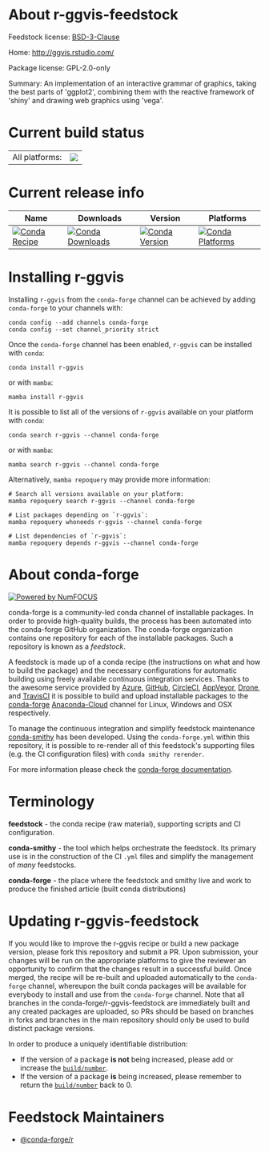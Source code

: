 About r-ggvis-feedstock
=======================

Feedstock license: [BSD-3-Clause](https://github.com/conda-forge/r-ggvis-feedstock/blob/main/LICENSE.txt)

Home: http://ggvis.rstudio.com/

Package license: GPL-2.0-only

Summary: An implementation of an interactive grammar of graphics, taking the best parts of 'ggplot2', combining them with the reactive framework of 'shiny' and drawing web graphics using 'vega'.

Current build status
====================


<table><tr><td>All platforms:</td>
    <td>
      <a href="https://dev.azure.com/conda-forge/feedstock-builds/_build/latest?definitionId=3404&branchName=main">
        <img src="https://dev.azure.com/conda-forge/feedstock-builds/_apis/build/status/r-ggvis-feedstock?branchName=main">
      </a>
    </td>
  </tr>
</table>

Current release info
====================

| Name | Downloads | Version | Platforms |
| --- | --- | --- | --- |
| [![Conda Recipe](https://img.shields.io/badge/recipe-r--ggvis-green.svg)](https://anaconda.org/conda-forge/r-ggvis) | [![Conda Downloads](https://img.shields.io/conda/dn/conda-forge/r-ggvis.svg)](https://anaconda.org/conda-forge/r-ggvis) | [![Conda Version](https://img.shields.io/conda/vn/conda-forge/r-ggvis.svg)](https://anaconda.org/conda-forge/r-ggvis) | [![Conda Platforms](https://img.shields.io/conda/pn/conda-forge/r-ggvis.svg)](https://anaconda.org/conda-forge/r-ggvis) |

Installing r-ggvis
==================

Installing `r-ggvis` from the `conda-forge` channel can be achieved by adding `conda-forge` to your channels with:

```
conda config --add channels conda-forge
conda config --set channel_priority strict
```

Once the `conda-forge` channel has been enabled, `r-ggvis` can be installed with `conda`:

```
conda install r-ggvis
```

or with `mamba`:

```
mamba install r-ggvis
```

It is possible to list all of the versions of `r-ggvis` available on your platform with `conda`:

```
conda search r-ggvis --channel conda-forge
```

or with `mamba`:

```
mamba search r-ggvis --channel conda-forge
```

Alternatively, `mamba repoquery` may provide more information:

```
# Search all versions available on your platform:
mamba repoquery search r-ggvis --channel conda-forge

# List packages depending on `r-ggvis`:
mamba repoquery whoneeds r-ggvis --channel conda-forge

# List dependencies of `r-ggvis`:
mamba repoquery depends r-ggvis --channel conda-forge
```


About conda-forge
=================

[![Powered by
NumFOCUS](https://img.shields.io/badge/powered%20by-NumFOCUS-orange.svg?style=flat&colorA=E1523D&colorB=007D8A)](https://numfocus.org)

conda-forge is a community-led conda channel of installable packages.
In order to provide high-quality builds, the process has been automated into the
conda-forge GitHub organization. The conda-forge organization contains one repository
for each of the installable packages. Such a repository is known as a *feedstock*.

A feedstock is made up of a conda recipe (the instructions on what and how to build
the package) and the necessary configurations for automatic building using freely
available continuous integration services. Thanks to the awesome service provided by
[Azure](https://azure.microsoft.com/en-us/services/devops/), [GitHub](https://github.com/),
[CircleCI](https://circleci.com/), [AppVeyor](https://www.appveyor.com/),
[Drone](https://cloud.drone.io/welcome), and [TravisCI](https://travis-ci.com/)
it is possible to build and upload installable packages to the
[conda-forge](https://anaconda.org/conda-forge) [Anaconda-Cloud](https://anaconda.org/)
channel for Linux, Windows and OSX respectively.

To manage the continuous integration and simplify feedstock maintenance
[conda-smithy](https://github.com/conda-forge/conda-smithy) has been developed.
Using the ``conda-forge.yml`` within this repository, it is possible to re-render all of
this feedstock's supporting files (e.g. the CI configuration files) with ``conda smithy rerender``.

For more information please check the [conda-forge documentation](https://conda-forge.org/docs/).

Terminology
===========

**feedstock** - the conda recipe (raw material), supporting scripts and CI configuration.

**conda-smithy** - the tool which helps orchestrate the feedstock.
                   Its primary use is in the construction of the CI ``.yml`` files
                   and simplify the management of *many* feedstocks.

**conda-forge** - the place where the feedstock and smithy live and work to
                  produce the finished article (built conda distributions)


Updating r-ggvis-feedstock
==========================

If you would like to improve the r-ggvis recipe or build a new
package version, please fork this repository and submit a PR. Upon submission,
your changes will be run on the appropriate platforms to give the reviewer an
opportunity to confirm that the changes result in a successful build. Once
merged, the recipe will be re-built and uploaded automatically to the
`conda-forge` channel, whereupon the built conda packages will be available for
everybody to install and use from the `conda-forge` channel.
Note that all branches in the conda-forge/r-ggvis-feedstock are
immediately built and any created packages are uploaded, so PRs should be based
on branches in forks and branches in the main repository should only be used to
build distinct package versions.

In order to produce a uniquely identifiable distribution:
 * If the version of a package **is not** being increased, please add or increase
   the [``build/number``](https://docs.conda.io/projects/conda-build/en/latest/resources/define-metadata.html#build-number-and-string).
 * If the version of a package **is** being increased, please remember to return
   the [``build/number``](https://docs.conda.io/projects/conda-build/en/latest/resources/define-metadata.html#build-number-and-string)
   back to 0.

Feedstock Maintainers
=====================

* [@conda-forge/r](https://github.com/conda-forge/r/)

